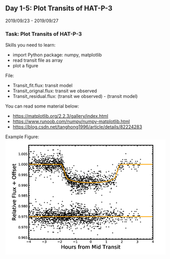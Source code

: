 ## Day 1-5: Plot Transits of HAT-P-3
2019/09/23 - 2019/09/27
### Task: Plot Transits of HAT-P-3
Skills you need to learn:
- import Python package: numpy, matplotlib 
- read transit file as array
- plot a figure

File:
- Transit_fit.flux: transit model
- Transit_orignal.flux: transit we observed
- Transit_residual.flux: (transit we observed) - (transit model)

You can read some material below:
- https://matplotlib.org/2.2.3/gallery/index.html
- https://www.runoob.com/numpy/numpy-matplotlib.html
- https://blog.csdn.net/tanghong1996/article/details/82224283


Example Figure:
![](example_fig.png)